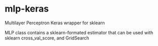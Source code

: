 # mlp-keras
Multilayer Perceptron Keras wrapper for sklearn 

MLP class contains a sklearn-formated estimator that can be used with sklearn cross_val_score, and GridSearch
